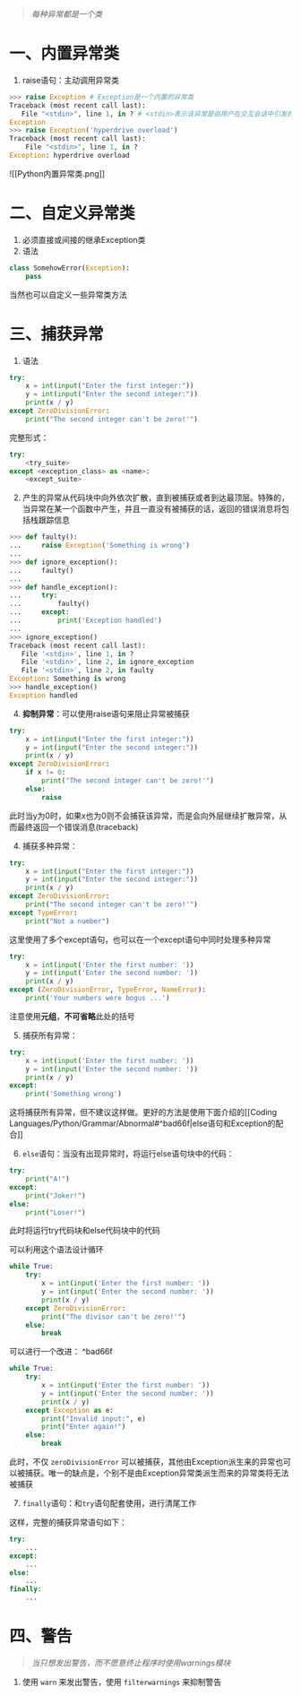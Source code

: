 >*每种异常都是一个类*

# 一、内置异常类

1. raise语句：主动调用异常类
```python
>>> raise Exception # Exception是一个内置的异常类
Traceback (most recent call last): 
   File "<stdin>", line 1, in ? # <stdin>表示该异常是由用户在交互会话中引发的，而不是来自文件中的代码
Exception
>>> raise Exception('hyperdrive overload') 
Traceback (most recent call last): 
    File "<stdin>", line 1, in ? 
Exception: hyperdrive overload
```

![[Python内置异常类.png]]

# 二、自定义异常类

1. 必须直接或间接的继承Exception类
2. 语法
```python
class SomehowError(Exception):
	pass
```
当然也可以自定义一些异常类方法

# 三、捕获异常

1. 语法
```python
try:
	x = int(input("Enter the first integer:"))
	y = int(input("Enter the second integer:"))
	print(x / y)
except ZeroDivisionError:
	print("The second integer can't be zero!'")
```
完整形式：
```python
try:
	<try_suite>
except <exception_class> as <name>:
	<except_suite>
```

2. 产生的异常从代码块中向外依次扩散，直到被捕获或者到达最顶层。特殊的，当异常在某一个函数中产生，并且一直没有被捕获的话，返回的错误消息将包括栈跟踪信息
```python
>>> def faulty(): 
...     raise Exception('Something is wrong') 
... 
>>> def ignore_exception(): 
...     faulty() 
... 
>>> def handle_exception(): 
...     try: 
...         faulty() 
...     except:
...         print('Exception handled') 
... 
>>> ignore_exception() 
Traceback (most recent call last): 
   File '<stdin>', line 1, in ? 
   File '<stdin>', line 2, in ignore_exception 
   File '<stdin>', line 2, in faulty 
Exception: Something is wrong 
>>> handle_exception() 
Exception handled
```

4. **抑制异常**：可以使用raise语句来阻止异常被捕获
```python
try:
	x = int(input("Enter the first integer:"))
	y = int(input("Enter the second integer:"))
	print(x / y)
except ZeroDivisionError:
	if x != 0:
		print("The second integer can't be zero!'")
	else:
		raise
```
此时当y为0时，如果x也为0则不会捕获该异常，而是会向外层继续扩散异常，从而最终返回一个错误消息(traceback)

4. 捕获多种异常：
```python
try:
	x = int(input("Enter the first integer:"))
	y = int(input("Enter the second integer:"))
	print(x / y)
except ZeroDivisionError:
	print("The second integer can't be zero!'")
except TypeError:
	print("Not a number")
```
这里使用了多个except语句，也可以在一个except语句中同时处理多种异常
```python
try: 
	x = int(input('Enter the first number: ')) 
	y = int(input('Enter the second number: ')) 
	print(x / y) 
except (ZeroDivisionError, TypeError, NameError): 
	print('Your numbers were bogus ...')
```
注意使用**元组**，**不可省略**此处的括号

5. 捕获所有异常：
```python
try: 
	x = int(input('Enter the first number: ')) 
	y = int(input('Enter the second number: ')) 
	print(x / y) 
except: 
	print('Something wrong')
```
这将捕获所有异常，但不建议这样做。更好的方法是使用下面介绍的[[Coding Languages/Python/Grammar/Abnormal#^bad66f|else语句和Exception的配合]]

6. `else`语句：当没有出现异常时，将运行else语句块中的代码：
```python
try:
	print("A!")
except:
	print("Joker!")
else:
	print("Loser!")
```
此时将运行try代码块和else代码块中的代码

可以利用这个语法设计循环
```python
while True:
	try:
		x = int(input('Enter the first number: ')) 
		y = int(input('Enter the second number: ')) 
		print(x / y)
	except ZeroDivisionError:
		print("The divisor can't be zero!'")
	else:
		break 
```

可以进行一个改进： ^bad66f
```python
while True:
	try:
		x = int(input('Enter the first number: ')) 
		y = int(input('Enter the second number: ')) 
		print(x / y)
	except Exception as e:
		print("Invalid input:", e)
		print("Enter again!")
	else:
		break
```
此时，不仅 `zeroDivisionError` 可以被捕获，其他由Exception派生来的异常也可以被捕获。唯一的缺点是，个别不是由Exception异常类派生而来的异常类将无法被捕获

7. `finally`语句：和`try`语句配套使用，进行清尾工作

这样，完整的捕获异常语句如下：
```python
try:
	...
except:
	...
else:
	...
finally:
	...
```

# 四、警告

>*当只想发出警告，而不愿意终止程序时使用warnings模块*

1. 使用 `warn` 来发出警告，使用 `filterwarnings` 来抑制警告